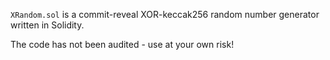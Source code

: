 `XRandom.sol` is a commit-reveal XOR-keccak256 random number generator written in Solidity.

The code has not been audited - use at your own risk!
